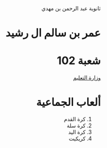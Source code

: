 <!DOCTYPE html>
<html dir="rtl" lang="ar">
<head>
 <titl>ثانوية عبد الرحمن بن مهدي</titl>
  <meta charset="UTF-8"/>
</head>
<bdoy>
  <h1>عمر بن سالم ال رشيد </h1>
  <h1>شعبة 102 </h1>
  <a href="https://www.moe.gov.sa/">وزارة التعليم </a>
  <h1>ألعاب الجماعية</h1>
  <ol>
    <li>كرة القدم</li>
    <li>كرة سلة</li>
    <li>كرة اليد</li>
    <li>كريكيت</li>
  </ol>
</bdoy>
</html>
